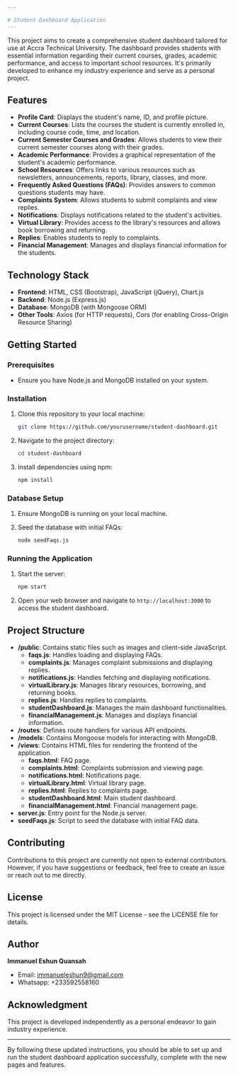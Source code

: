 ```yaml
---

# Student Dashboard Application
---
```


This project aims to create a comprehensive student dashboard tailored for use at Accra Technical University. The dashboard provides students with essential information regarding their current courses, grades, academic performance, and access to important school resources. It's primarily developed to enhance my industry experience and serve as a personal project.

## Features

- **Profile Card**: Displays the student's name, ID, and profile picture.
- **Current Courses**: Lists the courses the student is currently enrolled in, including course code, time, and location.
- **Current Semester Courses and Grades**: Allows students to view their current semester courses along with their grades.
- **Academic Performance**: Provides a graphical representation of the student's academic performance.
- **School Resources**: Offers links to various resources such as newsletters, announcements, reports, library, classes, and more.
- **Frequently Asked Questions (FAQs)**: Provides answers to common questions students may have.
- **Complaints System**: Allows students to submit complaints and view replies.
- **Notifications**: Displays notifications related to the student's activities.
- **Virtual Library**: Provides access to the library's resources and allows book borrowing and returning.
- **Replies**: Enables students to reply to complaints.
- **Financial Management**: Manages and displays financial information for the students.

## Technology Stack

- **Frontend**: HTML, CSS (Bootstrap), JavaScript (jQuery), Chart.js
- **Backend**: Node.js (Express.js)
- **Database**: MongoDB (with Mongoose ORM)
- **Other Tools**: Axios (for HTTP requests), Cors (for enabling Cross-Origin Resource Sharing)

## Getting Started

### Prerequisites

- Ensure you have Node.js and MongoDB installed on your system.

### Installation

1. Clone this repository to your local machine:
   ```sh
   git clone https://github.com/yourusername/student-dashboard.git
   ```
2. Navigate to the project directory:
   ```sh
   cd student-dashboard
   ```
3. Install dependencies using npm:
   ```sh
   npm install
   ```

### Database Setup

1. Ensure MongoDB is running on your local machine.

2. Seed the database with initial FAQs:
   ```sh
   node seedFaqs.js
   ```

### Running the Application

1. Start the server:
   ```sh
   npm start
   ```
2. Open your web browser and navigate to `http://localhost:3000` to access the student dashboard.

## Project Structure

- **/public**: Contains static files such as images and client-side JavaScript.
  - **faqs.js**: Handles loading and displaying FAQs.
  - **complaints.js**: Manages complaint submissions and displaying replies.
  - **notifications.js**: Handles fetching and displaying notifications.
  - **virtualLibrary.js**: Manages library resources, borrowing, and returning books.
  - **replies.js**: Handles replies to complaints.
  - **studentDashboard.js**: Manages the main dashboard functionalities.
  - **financialManagement.js**: Manages and displays financial information.
- **/routes**: Defines route handlers for various API endpoints.
- **/models**: Contains Mongoose models for interacting with MongoDB.
- **/views**: Contains HTML files for rendering the frontend of the application.
  - **faqs.html**: FAQ page.
  - **complaints.html**: Complaints submission and viewing page.
  - **notifications.html**: Notifications page.
  - **virtualLibrary.html**: Virtual library page.
  - **replies.html**: Replies to complaints page.
  - **studentDashboard.html**: Main student dashboard.
  - **financialManagement.html**: Financial management page.
- **server.js**: Entry point for the Node.js server.
- **seedFaqs.js**: Script to seed the database with initial FAQ data.

## Contributing

Contributions to this project are currently not open to external contributors. However, if you have suggestions or feedback, feel free to create an issue or reach out to me directly.

## License

This project is licensed under the MIT License - see the LICENSE file for details.

## Author

**Immanuel Eshun Quansah**  
- Email: immanueleshun9@gmail.com
- Whatsapp: +233592558160

## Acknowledgment

This project is developed independently as a personal endeavor to gain industry experience.

---

By following these updated instructions, you should be able to set up and run the student dashboard application successfully, complete with the new pages and features.
